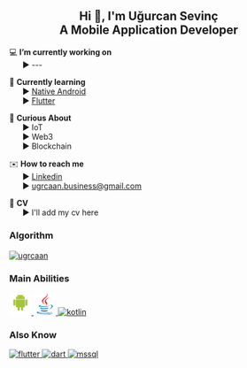 <h2 align="center">Hi 👋, I'm Uğurcan Sevinç </br> A Mobile Application Developer </h2>

💻 **I’m currently working on**<br/>
   &nbsp;&nbsp;&nbsp;&nbsp;&nbsp;&nbsp;► --- <br/>

📖 **Currently learning**<br/>
   &nbsp;&nbsp;&nbsp;&nbsp;&nbsp;&nbsp;► <a href="https://developer.android.com">Native Android</a><br/>
   &nbsp;&nbsp;&nbsp;&nbsp;&nbsp;&nbsp;► <a href="https://flutter.dev/">Flutter</a><br/>
   
📕 **Curious About**<br/>
   &nbsp;&nbsp;&nbsp;&nbsp;&nbsp;&nbsp;► IoT <br/>
   &nbsp;&nbsp;&nbsp;&nbsp;&nbsp;&nbsp;► Web3<br/>
   &nbsp;&nbsp;&nbsp;&nbsp;&nbsp;&nbsp;► Blockchain <br/>

✉️ **How to reach me**<br/>
   &nbsp;&nbsp;&nbsp;&nbsp;&nbsp;&nbsp;► <a href="https://linkedin.com/in/ugrcaan" target="blank"> Linkedin </a> <br/>
   &nbsp;&nbsp;&nbsp;&nbsp;&nbsp;&nbsp;► ugrcaan.business@gmail.com

📄 **CV**<br/>
   &nbsp;&nbsp;&nbsp;&nbsp;&nbsp;&nbsp;► I'll add my cv here


<h3 align="left">Algorithm</h3>
<a href="https://www.hackerrank.com/ugrcaan" target="blank"><img align="center" src="https://raw.githubusercontent.com/rahuldkjain/github-profile-readme-generator/master/src/images/icons/Social/hackerrank.svg" alt="ugrcaan" height="30" width="40" /></a>

<h3 align="left">Main Abilities</h3>
<p align="left"> <a href="https://developer.android.com" target="_blank"> <img src="https://raw.githubusercontent.com/devicons/devicon/master/icons/android/android-original-wordmark.svg" alt="android" width="40" height="40"/> </a> <a href="https://www.java.com" target="_blank"> <img src="https://raw.githubusercontent.com/devicons/devicon/master/icons/java/java-original.svg" alt="java" width="40" height="40"/> </a> <a href="https://kotlinlang.org" target="_blank"> <img src="https://www.vectorlogo.zone/logos/kotlinlang/kotlinlang-icon.svg" alt="kotlin" width="40" height="40"/> </a>

<h3 align="left">Also Know</h3>
<p align="left"> <a href="https://flutter.dev" target="_blank"> <img src="https://www.vectorlogo.zone/logos/flutterio/flutterio-icon.svg" alt="flutter" width="40" height="40"/> </a> <a href="https://dart.dev" target="_blank"> <img src="https://www.vectorlogo.zone/logos/dartlang/dartlang-icon.svg" alt="dart" width="40" height="40"/> </a> <a href="https://www.microsoft.com/en-us/sql-server" target="_blank" rel="noreferrer"> <img src="https://www.svgrepo.com/show/303229/microsoft-sql-server-logo.svg" alt="mssql" width="40" height="40"/> </a> </p>


<!-- <p><img align="left" src="https://github-readme-stats.vercel.app/api/top-langs?username=ugurcan-sevinc&show_icons=true&locale=en&layout=compact" alt="ugurcan-sevinc" /></p> -->
